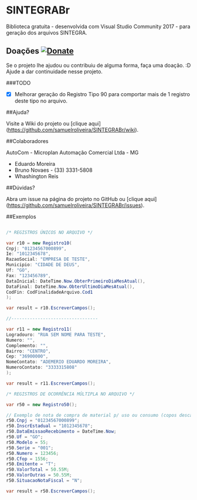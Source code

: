 # SINTEGRABr
Biblioteca gratuita  - desenvolvida com Visual Studio Community 2017 - para geração dos arquivos SINTEGRA.

## Doações [![Donate](https://img.shields.io/badge/Doações-Doare-ff69b4.svg)](http://doa.re/1bz00)

Se o projeto lhe ajudou ou contribuiu de alguma forma, faça uma doação. :D Ajude a dar continuidade nesse projeto.

###TODO

- [x] Melhorar geração do Registro Tipo 90 para comportar mais de 1 registro deste tipo no arquivo.

##Ajuda?

Visite a Wiki do projeto ou [clique aqui] (https://github.com/samuelroliveira/SINTEGRABr/wiki).

##Colaboradores

AutoCom - Microplan Automação Comercial Ltda - MG
- Eduardo Moreira
- Bruno Novaes - (33) 3331-5808
- Whashington Reis

##Dúvidas?

Abra um issue na página do projeto no GitHub ou [clique aqui] (https://github.com/samuelroliveira/SINTEGRABr/issues).

##Exemplos

```cs

/* REGISTROS ÚNICOS NO ARQUIVO */

var r10 = new Registro10(
Cnpj: "01234567000899",
Ie: "1012345678",
RazaoSocial: "EMPRESA DE TESTE",
Municipio: "CIDADE DE DEUS",
Uf: "GO",
Fax: "123456789",
DataInicial: DateTime.Now.ObterPrimeiroDiaMesAtual(),
DataFinal: DateTime.Now.ObterUltimoDiaMesAtual(),
CodFin: CodFinalidadeArquivo.Cod1
);

var result = r10.EscreverCampos();

//---------------------------------

var r11 = new Registro11(
Logradouro: "RUA SEM NOME PARA TESTE",
Numero: "",
Complemento: "",
Bairro: "CENTRO",
Cep: "36900000",
NomeContato: "ADEMERIO EDUARDO MOREIRA",
NumeroContato: "3333315808"
);

var result = r11.EscreverCampos();

/* REGISTROS DE OCORRÊNCIA MÚLTIPLA NO ARQUIVO */

var r50 = new Registro50();

// Exemplo de nota de compra de material p/ uso ou consumo (copos descartáveis por exemplo)
r50.Cnpj = "01234567000899";
r50.InscrEstadual = "1012345678";
r50.DataEmissaoRecebimento = DateTime.Now;
r50.Uf = "GO";
r50.Modelo = 55;
r50.Serie = "001";
r50.Numero = 123456;
r50.Cfop = 1556;
r50.Emitente = "T";
r50.ValorTotal = 50.55M;
r50.ValorOutras = 50.55M;
r50.SituacaoNotaFiscal = "N";

var result = r50.EscreverCampos();
```
